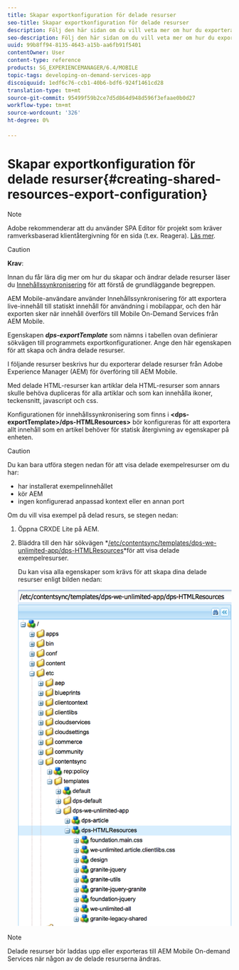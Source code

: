 ```yaml
---
title: Skapar exportkonfiguration för delade resurser
seo-title: Skapar exportkonfiguration för delade resurser
description: Följ den här sidan om du vill veta mer om hur du exporterar delade resurser från Adobe Experience Manager (AEM) för överföring till AEM Mobile.
seo-description: Följ den här sidan om du vill veta mer om hur du exporterar delade resurser från Adobe Experience Manager (AEM) för överföring till AEM Mobile.
uuid: 99b8ff94-8135-4643-a15b-aa6fb91f5401
contentOwner: User
content-type: reference
products: SG_EXPERIENCEMANAGER/6.4/MOBILE
topic-tags: developing-on-demand-services-app
discoiquuid: 1edf6c76-ccb1-40b6-bdf6-924f1461cd28
translation-type: tm+mt
source-git-commit: 95499f59b2ce7d5d864d948d596f3efaae0b0d27
workflow-type: tm+mt
source-wordcount: '326'
ht-degree: 0%

---
```



# Skapar exportkonfiguration för delade resurser{#creating-shared-resources-export-configuration}

>[!NOTE]
>
>Adobe rekommenderar att du använder SPA Editor för projekt som kräver ramverksbaserad klientåtergivning för en sida (t.ex. Reagera). [Läs mer](/help/sites-developing/spa-overview.md).

>[!CAUTION]
>
>**Krav**:
>
>Innan du får lära dig mer om hur du skapar och ändrar delade resurser läser du [Innehållssynkronisering](/help/mobile/mobile-ondemand-contentsync.md) för att förstå de grundläggande begreppen.

AEM Mobile-användare använder Innehållssynkronisering för att exportera live-innehåll till statiskt innehåll för användning i mobilappar, och den här exporten sker när innehåll överförs till Mobile On-Demand Services från AEM Mobile.

Egenskapen ***dps-exportTemplate*** som nämns i tabellen ovan definierar sökvägen till programmets exportkonfigurationer. Ange den här egenskapen för att skapa och ändra delade resurser.

I följande resurser beskrivs hur du exporterar delade resurser från Adobe Experience Manager (AEM) för överföring till AEM Mobile.

Med delade HTML-resurser kan artiklar dela HTML-resurser som annars skulle behöva dupliceras för alla artiklar och som kan innehålla ikoner, teckensnitt, javascript och css.

Konfigurationen för innehållssynkronisering som finns i **&lt;dps-exportTemplate>/dps-HTMLResources>** bör konfigureras för att exportera allt innehåll som en artikel behöver för statisk återgivning av egenskaper på enheten.

>[!CAUTION]
>
>Du kan bara utföra stegen nedan för att visa delade exempelresurser om du har:
>
>* har installerat exempelinnehållet
>* kör AEM
>* ingen konfigurerad anpassad kontext eller en annan port

>



Om du vill visa exempel på delad resurs, se stegen nedan:

1. Öppna CRXDE Lite på AEM.
1. Bläddra till den här sökvägen *[/etc/contentsync/templates/dps-we-unlimited-app/dps-HTMLResources](http://localhost:4502/crx/de/index.jsp#/etc/contentsync/templates/dps-we-unlimited-app/dps-HTMLResources)*för att visa delade exempelresurser.

   Du kan visa alla egenskaper som krävs för att skapa dina delade resurser enligt bilden nedan:

   ![chlimage_1-145](assets/chlimage_1-145.png)

>[!NOTE]
>
>Delade resurser bör laddas upp eller exporteras till AEM Mobile On-demand Services när någon av de delade resurserna ändras.

